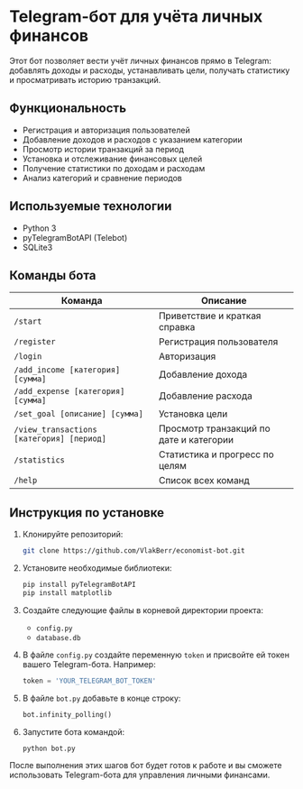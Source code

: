 # Telegram-бот для учёта личных финансов

Этот бот позволяет вести учёт личных финансов прямо в Telegram: добавлять доходы и расходы, устанавливать цели, получать статистику и просматривать историю транзакций.


## Функциональность

- Регистрация и авторизация пользователей  
- Добавление доходов и расходов с указанием категории  
- Просмотр истории транзакций за период  
- Установка и отслеживание финансовых целей  
- Получение статистики по доходам и расходам  
- Анализ категорий и сравнение периодов  


## Используемые технологии

- Python 3  
- pyTelegramBotAPI (Telebot) 
- SQLite3  


## Команды бота

| Команда | Описание |
|--------|----------|
| `/start` | Приветствие и краткая справка |
| `/register` | Регистрация пользователя |
| `/login` | Авторизация |
| `/add_income [категория] [сумма]` | Добавление дохода |
| `/add_expense [категория] [сумма]` | Добавление расхода |
| `/set_goal [описание] [сумма]` | Установка цели |
| `/view_transactions [категория] [период]` | Просмотр транзакций по дате и категории |
| `/statistics` | Статистика и прогресс по целям |
| `/help` | Список всех команд |


## Инструкция по установке

1. Клонируйте репозиторий:
    ```bash
    git clone https://github.com/VlakBerr/economist-bot.git
    ```

2. Установите необходимые библиотеки:
    ```bash
    pip install pyTelegramBotAPI
    pip install matplotlib
    ```

3. Создайте следующие файлы в корневой директории проекта:
    - `config.py`
    - `database.db`

4. В файле `config.py` создайте переменную `token` и присвойте ей токен вашего Telegram-бота. Например:
    ```python
    token = 'YOUR_TELEGRAM_BOT_TOKEN'
    ```

5. В файле `bot.py` добавьте в конце строку:
    ```python
    bot.infinity_polling()
    ```

6. Запустите бота командой:
    ```bash
    python bot.py
    ```

После выполнения этих шагов бот будет готов к работе и вы сможете использовать Telegram-бота для управления личными финансами.
